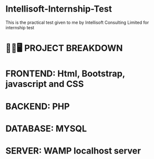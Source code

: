 # Intellisoft-Internship-Test
This is the practical test given to me by Intellisoft Consulting Limited for internship test

# 👨‍💻🖥️ PROJECT BREAKDOWN
# FRONTEND: Html, Bootstrap, javascript and CSS
# BACKEND: PHP
# DATABASE: MYSQL
# SERVER: WAMP localhost server
